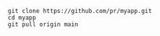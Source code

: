                       git clone https://github.com/pr/myapp.git
                      cd myapp
                      git pull origin main
